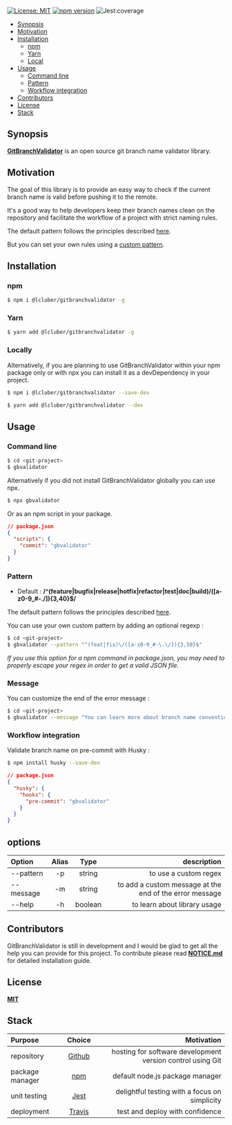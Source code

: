 [![License: MIT](https://img.shields.io/npm/l/@lcluber/gitbranchvalidator.svg)](https://opensource.org/licenses/MIT)
[![npm version](https://badge.fury.io/js/%40lcluber%2Fgitbranchvalidator.svg)](https://www.npmjs.com/package/@lcluber/gitbranchvalidator)
![Jest:coverage](https://img.shields.io/badge/Jest:coverage-100%25-brightgreen.svg)

- [Synopsis](#synopsis)
- [Motivation](#motivation)
- [Installation](#installation)
  - [npm](#npm)
  - [Yarn](#yarn)
  - [Local](#local)
- [Usage](#usage)
  - [Command line](#command-line)
  - [Pattern](#pattern)
  - [Workflow integration](#workflow-integration)
- [Contributors](#contributors)
- [License](#license)
- [Stack](#stack)

## Synopsis

**[GitBranchValidator](https://github.com/LCluber/GitBranchValidator)** is an open source git branch name validator library.

## Motivation

The goal of this library is to provide an easy way to check if the current branch name is valid before pushing it to the remote.

It's a good way to help developers keep their branch names clean on the repository and facilitate the workflow of a project with strict naming rules.

The default pattern follows the principles described [here](https://lcluber.github.io/LeadDevToolkit/git/BRANCH.html).

But you can set your own rules using a [custom pattern](#pattern).

## Installation

### npm

```bash
$ npm i @lcluber/gitbranchvalidator -g
```

### Yarn

```bash
$ yarn add @lcluber/gitbranchvalidator -g
```

### Locally

Alternatively, if you are planning to use GitBranchValidator within your npm package only or with npx you can install it as a devDependency in your project.

```bash
$ npm i @lcluber/gitbranchvalidator --save-dev
```

```bash
$ yarn add @lcluber/gitbranchvalidator --dev
```

## Usage

### Command line

```bash
$ cd <git-project>
$ gbvalidator
```

Alternatively if you did not install GitBranchValidator globally you can use npx.

```bash
$ npx gbvalidator
```

Or as an npm script in your package.

```json
// package.json
{
  "scripts": {
    "commit": "gbvalidator"
  }
}
```

### Pattern

- Default : **/^(feature|bugfix|release|hotfix|refactor|test|doc|build)\/([a-z0-9_#-\.\/]){3,40}\$/**

The default pattern follows the principles described [here](https://lcluber.github.io/LeadDevToolkit/git/BRANCH.html).

You can use your own custom pattern by adding an optional regexp :

```bash
$ cd <git-project>
$ gbvalidator --pattern "^(feat|fix)\/([a-z0-9_#-\.\/]){3,50}$"
```

_If you use this option for a npm command in package.json, you may need to properly escape your regex in order to get a valid JSON file._

### Message

You can customize the end of the error message :

```bash
$ cd <git-project>
$ gbvalidator --message "You can learn more about branch name conventions of this project on https://lcluber.github.io/LeadDevToolkit/git/BRANCH.html"
```

### Workflow integration

Validate branch name on pre-commit with Husky :

```bash
$ npm install husky --save-dev
```

```json
// package.json
{
  "husky": {
    "hooks": {
      "pre-commit": "gbvalidator"
    }
  }
}
```

## options

| Option    | Alias |  Type   |                                             description |
| :-------- | :---: | :-----: | ------------------------------------------------------: |
| --pattern |  -p   | string  |                                   to use a custom regex |
| --message |  -m   | string  | to add a custom message at the end of the error message |
| --help    |  -h   | boolean |                            to learn about library usage |

## Contributors

GitBranchValidator is still in development and I would be glad to get all the help you can provide for this project.
To contribute please read **[NOTICE.md](https://github.com/LCluber/GitBranchValidator/blob/master/NOTICE.md)** for detailed installation guide.

## License

**[MIT](https://github.com/LCluber/GitBranchValidator/blob/master/LICENSE.md)**

## Stack

| Purpose         |                Choice                |                                                 Motivation |
| :-------------- | :----------------------------------: | ---------------------------------------------------------: |
| repository      |    [Github](https://github.com/)     | hosting for software development version control using Git |
| package manager | [npm](https://www.npmjs.com/get-npm) |                            default node.js package manager |
| unit testing    |      [Jest](https://jestjs.io/)      |              delightful testing with a focus on simplicity |
| deployment      |   [Travis](https://travis-ci.com/)   |                            test and deploy with confidence |
